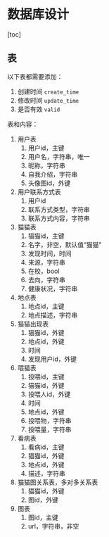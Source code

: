 # 数据库设计

[toc]

## 表

以下表都需要添加：

1. 创建时间 `create_time`
2. 修改时间 `update_time`
3. 是否有效 `valid`

表和内容：

1. 用户表
   1. 用户id，主键
   2. 用户名，字符串，唯一
   3. 昵称，字符串
   4. 自我介绍，字符串
   5. 头像图id，外键
2. 用户联系方式表
   1. 用户id
   2. 联系方式类型，字符串
   3. 联系方式内容，字符串
3. 猫猫表
   1. 猫猫id，主键
   2. 名字，非空，默认值“猫猫”
   3. 发现时间，时间
   4. 来源，字符串
   5. 在校，bool
   6. 去向，字符串
   7. 健康状况，字符串
4. 地点表
   1. 地点id，主键
   2. 地点描述，字符串
5. 猫猫出现表
   1. 猫猫id，外键
   2. 地点id，外键
   3. 时间
   4. 发现用户id，外键
6. 喂猫表
   1. 投喂id，主键
   2. 猫猫id，外键
   3. 投喂人id，外键
   4. 时间
   5. 地点id，外键
   6. 投喂物，字符串
   7. 投喂量，字符串
7. 看病表
   1. 看病id，主键
   2. 猫猫id，外键
   3. 地点id，外键
   4. 描述，字符串
8. 猫猫图关系表，多对多关系表
   1. 猫猫id，外键
   2. 图id，外键
9. 图表
   1. 图id，主键
   2. url，字符串，非空





